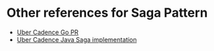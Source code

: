 # Other references for Saga Pattern


- [Uber Cadence Go PR](https://github.com/uber-go/cadence-client/pull/939/files)
- [Uber Cadence Java Saga implementation](https://github.com/temporalio/samples-java/blob/master/src/main/java/io/temporal/samples/bookingsaga/TripBookingWorkflowImpl.java)
